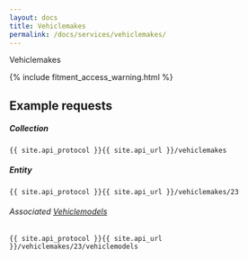 ```yaml
---
layout: docs
title: Vehiclemakes
permalink: /docs/services/vehiclemakes/
---
```


[var_Vehiclemodels]: /docs/services/vehiclemodels

Vehiclemakes

{% include fitment_access_warning.html %}

## Example requests

##### Collection
```
{{ site.api_protocol }}{{ site.api_url }}/vehiclemakes
```

##### Entity
```
{{ site.api_protocol }}{{ site.api_url }}/vehiclemakes/23
```

###### Associated [Vehiclemodels][var_Vehiclemodels] 
```
{{ site.api_protocol }}{{ site.api_url }}/vehiclemakes/23/vehiclemodels
```
